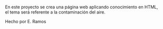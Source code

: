 En este proyecto se crea una página web aplicando conocimiento en HTML, el tema será referente a la contaminación del aire.

Hecho por E. Ramos